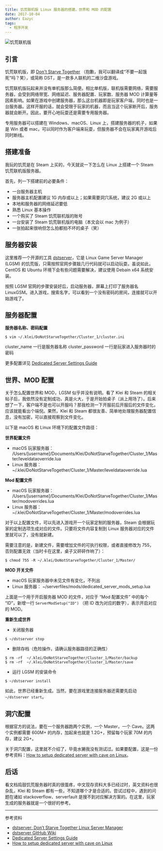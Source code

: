 ```yaml
---
title: 饥荒联机版 Linux 服务器的搭建，世界和 MOD 的配置
date: 2017-10-04
author: Eazyc
tags:
  - 程序开发
---
```

![饥荒联机版](http://oww4nskgw.bkt.clouddn.com/20171004.dst.jpg!aw)

## 引言

饥荒联机版，即 [Don't Starve Together](https://www.klei.com/games/dont-starve-together) （抱歉，我可以翻译成“不要一起饿死”吗？笑），或简称 DST，是一款多人联机的二维沙盘游戏。

饥荒联机版玩起来并没有单机版那么简便。相比单机版，联机版需要网络，需要服务器，会受到网络带宽、网络延迟、服务器配置、玩家数、服务器 MOD 计算量等因素影响。如果在游戏中创建服务器，那么这台机器即是玩家客户端，同时也是一台服务器。这样开服的话，就会受限于玩家的机器，而且当这个玩家断开后，服务器就会断开。因此，要开心地玩耍还是需要专用服务器。

专用服务器可以搭建在 Windows、macOS、Linux 上，搭建服务器的机子，如果是 Win 或者 mac，可以同时作为客户端来玩耍，但服务器不会在玩家离开游戏后同时断线。

## 搭建准备

我玩的饥荒是在 Steam 上买的，今天就说一下怎么在 Linux 上搭建一个 Steam 饥荒联机版服务器。

首先，列一下搭建前的必要条件：

- 一台服务器主机
- 服务器主机配置建议 1G 内存或以上；如果需要洞穴系统，建议 2G 或以上
- 本地和服务器的网络延迟要低
- 熟悉 Linux 基本操作
- 一个购买了 Steam 饥荒联机版的账号
- 一台安装了 Steam 饥荒联机版的电脑（本文会以 mac 为例子）
- 一张拍起来很响但怎么拍都拍不坏的桌子（笑）

## 服务器安装

这里推荐一个开源的工具 [dstserver](https://gameservermanagers.com/lgsm/dstserver)，它是 Linux Game Server Manager (LGSM) 的饥荒版，只需按照官网步骤敲几行代码就可以启动玩耍。虽说如此，CentOS 和 Ubuntu 环境下会有些问题需要解决，建议使用 Debain x64 系统安装。

按照 LGSM 官网的步骤安装好后，启动服务器，屏幕上打印了服务器名 LinuxGSM。进入游戏，搜索名字，可以看到一个没有密码的房间，连接就可以开始游戏了。

## 服务器配置

**服务器名称、密码配置**

```
$ vim ~/.klei/DoNotStarveTogether/Cluster_1/cluster.ini
```

cluster_name 一行是服务器名称
cluster_password 一行是玩家进入服务器时的密码

更多配置详见 [Dedicated Server Settings Guide](https://forums.kleientertainment.com/topic/64552-dedicated-server-settings-guide/)

## 世界、MOD 配置

关于怎么配置世界和 MOD，LGSM 似乎并没有说明。看了 Klei 和 Steam 的相关帖子后，我依然没有定制成功，真是火大，于是开始拍桌子（派上用场了）。后来想了一下，客户端不是也可以开服吗？那我检测一下开服前后开服后的文件变化，应该就能看出个端倪。果然，Klei 和 Steam 都很友善、简单地处理服务器配置信息，没有加密，可以直接观察到文件变化。

以下是 macOS 和 Linux 环境下的配置文件路径：

**世界配置文件**

- macOS 玩家服务器： /Users/\[username]/Documents/Klei/DoNotStarveTogether/Cluster_1/Master/leveldataoverride.lua
- Linux 服务器： ~/.klei/DoNotStarveTogether/Cluster_1/Master/leveldataoverride.lua

**Mod 配置文件**

- macOS 玩家服务器： /Users/\[username]/Documents/Klei/DoNotStarveTogether/Cluster_1/Master/modoverrides.lua
- Linux 服务器： ~/.klei/DoNotStarveTogether/Cluster_1/Master/modoverrides.lua

对于以上配置文件，可以先进入游戏开一个玩家定制的服务器，Steam 会根据玩家的定制选项生成对应的文件。只要将文件内容复制到 Linux 服务器对应的文件里就可以了，没有就新建。

需要注意的是，新建文件，需要增加文件的可执行权限，或者直接修改为 755，否则配置无效（当时卡在这里，桌子又砰砰作响了）：

```shell
$ chmod 755 -R ~/.klei/DoNotStarveTogether/Cluster_1/Master/
```

**MOD 开关文件**

- macOS 玩家服务器中未见文件有变化，不列出
- Linux 服务器： ~/serverfiles/mods/dedicated_server_mods_setup.lua

上面是一个用于开启服务器 MOD 的文件，对应于 “Mod 配置文件” 中的每个 “ID”，新增一行 `ServerModSetup("ID")` （把 ID 改为对应的数字），表示开启对应的 MOD。

**重新生成世界**

- 关闭服务器

```shell
$ ~/dstserver stop
```

- 删除存档（危险操作，请确认服务器路径的正确性）

```shell
$ rm -rf  ~/.klei/DoNotStarveTogether/Cluster_1/Master/backup
$ rm -rf  ~/.klei/DoNotStarveTogether/Cluster_1/Master/save
```

- 运行 LGSM 的安装命令

```shell
$ ~/dstserver install
```

如此，世界已经重新生成。当然，要在游戏里连接服务器还需要先启动 `~/dstserver start`。

## 洞穴配置

根据官方的说法，要在一个服务器跑两个实例，一个 Master，一个 Cave。这两个实例都需要 600M+ 的内存，加起来也就是 1.2G+，预留每个玩家 70M 的内存，建议 2G+。

关于洞穴配置，这里就不介绍了，毕竟水獭我没有测试过。如果要配置，这是一份参考资料：[How to setup dedicated server with cave on Linux](http://steamcommunity.com/sharedfiles/filedetails/?id=590565473&searchtext=linux)。

## 后话

看文档捣鼓饥荒服务器时真的很蛋疼，中文现存资料大多已经过时，英文资料也很杂乱，Klei 和 Steam 都有一些，不知道哪个才是合适的。尝试过程中，遇到的问题在诸如 stackoverflow、serverfault 是搜不到对应解决方案的。在这里，玩家生成的服务器就是一个很好的参考。

---

参考资料

- [dstserver: Don’t Starve Together Linux Server Manager](https://gameservermanagers.com/lgsm/dstserver)
- [dstserver GitHub Wiki](https://github.com/GameServerManagers/LinuxGSM/wiki/Don%27t-Starve-Together)
- [Dedicated Server Settings Guide](https://forums.kleientertainment.com/topic/64552-dedicated-server-settings-guide/)
- [How to setup dedicated server with cave on Linux](http://steamcommunity.com/sharedfiles/filedetails/?id=590565473&searchtext=linux)